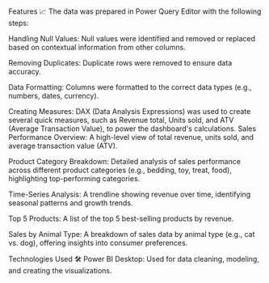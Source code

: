 Features 📈
The data was prepared in Power Query Editor with the following steps:

Handling Null Values: Null values were identified and removed or replaced based on contextual information from other columns.

Removing Duplicates: Duplicate rows were removed to ensure data accuracy.

Data Formatting: Columns were formatted to the correct data types (e.g., numbers, dates, currency).

Creating Measures: DAX (Data Analysis Expressions) was used to create several quick measures, such as Revenue total, Units sold, and ATV (Average Transaction Value), to power the dashboard's calculations.
Sales Performance Overview: A high-level view of total revenue, units sold, and average transaction value (ATV).

Product Category Breakdown: Detailed analysis of sales performance across different product categories (e.g., bedding, toy, treat, food), highlighting top-performing categories.

Time-Series Analysis: A trendline showing revenue over time, identifying seasonal patterns and growth trends.

Top 5 Products: A list of the top 5 best-selling products by revenue.

Sales by Animal Type: A breakdown of sales data by animal type (e.g., cat vs. dog), offering insights into consumer preferences.

Technologies Used 🛠️
Power BI Desktop: Used for data cleaning, modeling, and creating the visualizations.
